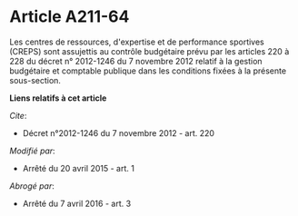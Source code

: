 # Article A211-64

Les centres de ressources, d'expertise et de performance sportives (CREPS) sont assujettis au contrôle budgétaire prévu par
les articles 220 à 228 du décret n° 2012-1246 du 7 novembre 2012 relatif à la gestion budgétaire et comptable publique dans
les conditions fixées à la présente sous-section.

**Liens relatifs à cet article**

_Cite_:

  - Décret n°2012-1246 du 7 novembre 2012 - art. 220

_Modifié par_:

  - Arrêté du 20 avril 2015 - art. 1

_Abrogé par_:

  - Arrêté du 7 avril 2016 - art. 3
